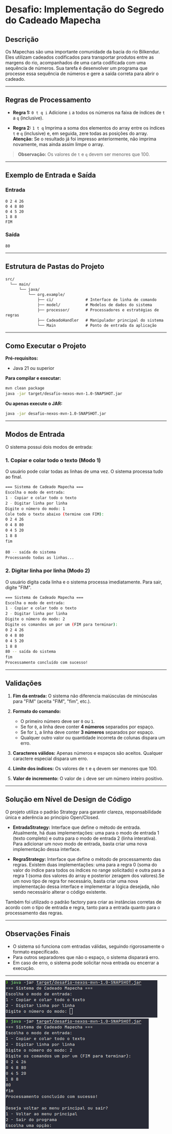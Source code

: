 # Desafio: Implementação do Segredo do Cadeado Mapecha

## Descrição

Os Mapechas são uma importante comunidade da bacia do rio Bilkendur. Eles utilizam cadeados codificados para transportar produtos entre as margens do rio, acompanhados de uma carta codificada com uma sequência de números. Sua tarefa é desenvolver um programa que processe essa sequência de números e gere a saída correta para abrir o cadeado.

---

## Regras de Processamento

- **Regra 1:**
  `0 t q i`
  Adicione `i` a todos os números na faixa de índices de `t` a `q` (inclusive).

- **Regra 2:**
  `1 t q`
  Imprima a soma dos elementos do array entre os índices `t` e `q` (inclusive) e, em seguida, zere todas as posições do array.
  **Atenção:** Se o resultado já foi impresso anteriormente, não imprima novamente, mas ainda assim limpe o array.

> **Observação:**
> Os valores de `t` e `q` devem ser menores que 100.

---

## Exemplo de Entrada e Saída

### Entrada

```
0 2 4 26
0 4 8 80
0 4 5 20
1 8 8
FIM
```

### Saída

```
80
```

---

## Estrutura de Pastas do Projeto

```
src/
  └── main/
      └── java/
          └── org.example/
              ├── ci/              # Interface de linha de comando
              ├── model/           # Modelos de dados do sistema
              ├── processor/       # Processadores e estratégias de regras
              ├── CadeadoHandler   # Manipulador principal do sistema
              └── Main             # Ponto de entrada da aplicação
```

---

## Como Executar o Projeto

**Pré-requisitos:**
- Java 21 ou superior

**Para compilar e executar:**
```sh
mvn clean package
java -jar target/desafio-nexos-mvn-1.0-SNAPSHOT.jar
```

**Ou apenas execute o JAR:**
```sh
java -jar desafio-nexos-mvn-1.0-SNAPSHOT.jar
```

---

## Modos de Entrada

O sistema possui dois modos de entrada:

### 1. Copiar e colar todo o texto (Modo 1)

O usuário pode colar todas as linhas de uma vez. O sistema processa tudo ao final.

```sh
=== Sistema de Cadeado Mapecha ===
Escolha o modo de entrada:
1 - Copiar e colar todo o texto
2 - Digitar linha por linha
Digite o número do modo: 1
Cole todo o texto abaixo (termine com FIM):
0 2 4 26
0 4 8 80
0 4 5 20
1 8 8
fim

80 -- saída do sistema
Processando todas as linhas...
```

### 2. Digitar linha por linha (Modo 2)

O usuário digita cada linha e o sistema processa imediatamente. Para sair, digite "FIM".

```sh
=== Sistema de Cadeado Mapecha ===
Escolha o modo de entrada:
1 - Copiar e colar todo o texto
2 - Digitar linha por linha
Digite o número do modo: 2
Digite os comandos um por um (FIM para terminar):
0 2 4 26
0 4 8 80
0 4 5 20
1 8 8
80 -- saída do sistema
fim
Processamento concluído com sucesso!
```

---

## Validações

1. **Fim da entrada:**
   O sistema não diferencia maiúsculas de minúsculas para "FIM" (aceita "FIM", "fim", etc.).

2. **Formato do comando:**
   - O primeiro número deve ser `0` ou `1`.
   - Se for `0`, a linha deve conter **4 números** separados por espaço.
   - Se for `1`, a linha deve conter **3 números** separados por espaço.
   - Qualquer outro valor ou quantidade incorreta de colunas dispara um erro.

3. **Caracteres válidos:**
   Apenas números e espaços são aceitos. Qualquer caractere especial dispara um erro.

4. **Limite dos índices:**
   Os valores de `t` e `q` devem ser menores que 100.

5. **Valor de incremento:**
   O valor de `i` deve ser um número inteiro positivo.

---

## Solução em Nível de Design de Código

O projeto utiliza o padrão Strategy para garantir clareza, responsabilidade única e aderência ao princípio Open/Closed.

- **EntradaStrategy:**
  Interface que define o método de entrada. Atualmente, há duas implementações: uma para o modo de entrada 1 (texto completo) e outra para o modo de entrada 2 (linha interativa). Para adicionar um novo modo de entrada, basta criar uma nova implementação dessa interface.

- **RegraStrategy:**
  Interface que define o método de processamento das regras. Existem duas implementações: uma para a regra 0 (soma do valor do índice para todos os índices no range solicitado) e outra para a regra 1 (soma dos valores do array e posterior zeragem dos valores).Se um novo tipo de regra for necessário, basta criar uma nova implementação dessa interface e implementar a lógica desejada, não sendo necessário alterar o código existente.

Também foi utilizado o padrão factory para criar as instâncias corretas de acordo com o tipo de entrada e regra, tanto para a entrada quanto para o processamento das regras.

---

## Observações Finais

- O sistema só funciona com entradas válidas, seguindo rigorosamente o formato especificado.
- Para outros separadores que não o espaço, o sistema disparará erro.
- Em caso de erro, o sistema pode solicitar nova entrada ou encerrar a execução.

---

![Exemplo de interface](image.png)
![Exemplo de interface 2](image-1.png)
